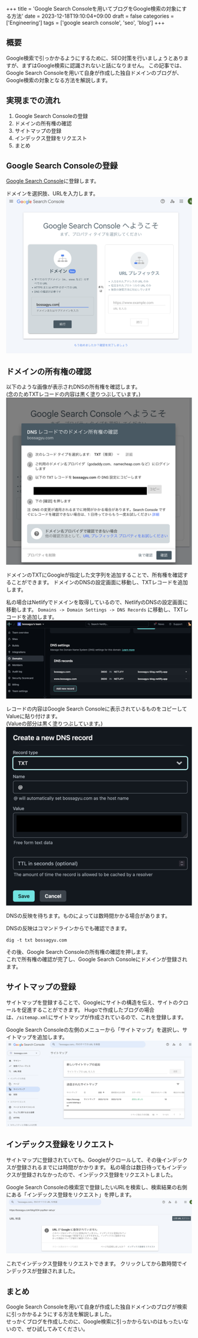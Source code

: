 +++
title = 'Google Search Consoleを用いてブログをGoogle検索の対象にする方法'
date = 2023-12-18T19:10:04+09:00
draft = false
categories = ['Engineering']
tags = ['google search console', 'seo', 'blog']
+++

## 概要

Google検索で引っかかるようにするために、SEO対策を行いましょうとありますが、まずはGoogle検索に認識されないと話になりません。
この記事では、Google Search Consoleを用いて自身が作成した独自ドメインのブログが、Google検索の対象となる方法を解説します。

## 実現までの流れ
1. Google Search Consoleの登録
2. ドメインの所有権の確認
3. サイトマップの登録
4. インデックス登録をリクエスト
5. まとめ

## Google Search Consoleの登録
[Google Search Console](https://search.google.com/search-console/welcome)に登録します。

ドメインを選択肢、URLを入力します。  
![URL入力画面](img-007-001.png)


## ドメインの所有権の確認

以下のような画像が表示されDNSの所有権を確認します。  
(念のためTXTレコードの内容は黒く塗りつぶしています。)
![DNSの所有権確認画面](img-007-002.png)

ドメインのTXTにGoogleが指定した文字列を追加することで、所有権を確認することができます。
ドメインのDNSの設定画面に移動し、TXTレコードを追加します。

私の場合はNetlifyでドメインを取得しているので、NetlifyのDNSの設定画面に移動します。
`Domains -> Domain Settings -> DNS Records` に移動し、TXTレコードを追加します。
![Netlify DNS設定画面](img-007-003.png)

レコードの内容はGoogle Search Consoleに表示されているものをコピーしてValueに貼り付けます。  
(Valueの部分は黒く塗りつぶしています。)
![DNS追加例](img-007-004.png)

DNSの反映を待ちます。ものによっては数時間かかる場合があります。

DNSの反映はコマンドラインからでも確認できます。
```shell
dig -t txt bossagyu.com
```

その後、Google Search Consoleの所有権の確認を押します。  
これで所有権の確認が完了し、Google Search Consoleにドメインが登録されます。

## サイトマップの登録
サイトマップを登録することで、Googleにサイトの構造を伝え、サイトのクロールを促進することができます。
Hugoで作成したブログの場合は、`/sitemap.xml`にサイトマップが作成されているので、これを登録します。

Google Search Consoleの左側のメニューから「サイトマップ」を選択し、サイトマップを追加します。
![サイトマップの登録画面](img-007-005.png)


## インデックス登録をリクエスト
サイトマップに登録されていても、Googleがクロールして、その後インデックスが登録されるまでには時間がかかります。
私の場合は数日待ってもインデックスが登録されなかったので、インデックス登録をリクエストしました。

Google Search Consoleの検索窓で登録したいURLを検索し、検索結果の右側にある「インデックス登録をリクエスト」を押します。
![インデックス登録をリクエスト](img-007-006.png)

これでインデックス登録をリクエストできます。
クリックしてから数時間でインデックスが登録されました。

## まとめ
Google Search Consoleを用いて自身が作成した独自ドメインのブログが検索に引っかかるようにする方法を解説しました。  
せっかくブログを作成したのに、Google検索に引っかからないのはもったいないので、ぜひ試してみてください。